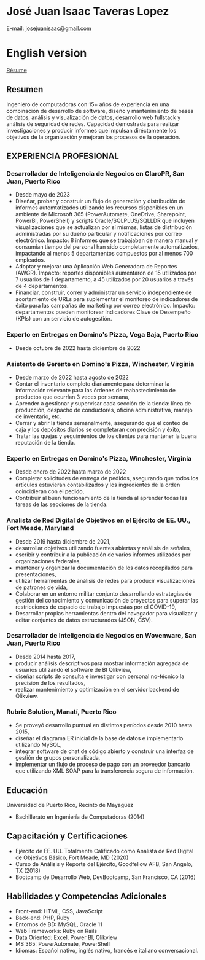 # José Juan Isaac Taveras Lopez

E-mail: josejuanisaac@gmail.com

# English version

[Résume](index.html)

## Resumen

Ingeniero de computadoras con 15+ años de experiencia en una combinación de desarrollo de software, diseño y mantenimiento de bases de datos, análisis y visualización de datos, desarrollo web fullstack y análisis de seguridad de redes. Capacidad demostrada para realizar investigaciones y producir informes que impulsan diréctamente los objetivos de la organización y mejoran los procesos de la operación.

## EXPERIENCIA PROFESIONAL
### Desarrollador de Inteligencia de Negocios en ClaroPR, San Juan, Puerto Rico
- Desde mayo de 2023
- Diseñar, probar y construir un flujo de generación y distribución de informes automtatizados utilizando los recursos disponibles en un ambiente de Microsoft 365 (PowerAutomate, OneDrive, Sharepoint, PowerBI, PowerShell) y scripts Oracle/SQLPLUS/SQLLDR que incluyen visualizaciones que se actualizan por sí mismas, listas de distribución administradas por su dueño particular y notificaciones por correo electrónico. Impacto: 8 informes que se trabajaban de manera manual y consumían tiempo del personal han sido completamente automatizados, impactando al menos 5 departamentos compuestos por al menos 700 empleados.
- Adoptar y mejorar una Aplicación Web Generadora de Reportes (AWGR). Impacto: reportes disponibles aumentaron de 15 utilizados por 7 usuarios de 1 departamento, a 45 utilizados por 20 usuarios a través de 4 departamentos.
- Financiar, construir, correr y administrar un servicio independiente de acortamiento de URLs para suplementar el monitoreo de indicadores de éxito para las campañas de marketing por correo electrónico. Impacto: departamentos pueden monitorear Indicadores Clave de Desempeño (KPIs) con un servicio de autogestión.

### Experto en Entregas en Domino's Pizza, Vega Baja, Puerto Rico
- Desde octubre de 2022 hasta diciembre de 2022

### Asistente de Gerente en Domino's Pizza, Winchester, Virginia
- Desde marzo de 2022 hasta agosto de 2022
- Contar el inventario completo diariamente para determinar la información relevante para las órdenes de reabastecimiento de productos que ocurrían 3 veces por semana,
- Aprender a gestionar y supervisar cada sección de la tienda: línea de producción, despacho de conductores, oficina administrativa, manejo de inventario, etc.
- Cerrar y abrir la tienda semanalmente, asegurando que el conteo de caja y los depósitos diarios se completaran con precisión y éxito,
- Tratar las quejas y seguimientos de los clientes para mantener la buena reputación de la tienda.

### Experto en Entregas en Domino's Pizza, Winchester, Virginia
- Desde enero de 2022 hasta marzo de 2022
- Completar solicitudes de entrega de pedidos, asegurando que todos los artículos estuvieran contabilizados y los ingredientes de la orden coincidieran con el pedido,
- Contribuir al buen funcionamiento de la tienda al aprender todas las tareas de las secciones de la tienda.

### Analista de Red Digital de Objetivos en el Ejército de EE. UU., Fort Meade, Maryland
- Desde 2019 hasta diciembre de 2021,
- desarrollar objetivos utilizando fuentes abiertas y análisis de señales,
- escribir y contribuir a la publicación de varios informes utilizados por organizaciones federales,
- mantener y organizar la documentación de los datos recopilados para presentaciones,
- utilizar herramientas de análisis de redes para producir visualizaciones de patrones de vida,
- Colaborar en un entorno militar conjunto desarrollando estrategias de gestión del conocimiento y comunicación de proyectos para superar las restricciones de espacio de trabajo impuestas por el COVID-19,
- Desarrollar propias herramientas dentro del navegador para visualizar y editar conjuntos de datos estructurados (JSON, CSV).

### Desarrollador de Inteligencia de Negocios en Wovenware, San Juan, Puerto Rico
- Desde 2014 hasta 2017, 
- producir análisis descriptivos para mostrar información agregada de usuarios utilizando el software de BI Qlikview,
- diseñar scripts de consulta e investigar con personal no-técnico la precisión de los resultados,
- realizar mantenimiento y optimización en el servidor backend de Qlikview.

### Rubric Solution, Manatí, Puerto Rico
- Se proveyó desarrollo puntual en distintos períodos desde 2010 hasta 2015,
- diseñar el diagrama ER inicial de la base de datos e implementarlo utilizando MySQL,
- integrar software de chat de código abierto y construir una interfaz de gestión de grupos personalizada,
- implementar un flujo de proceso de pago con un proveedor bancario que utilizando XML SOAP para la transferencia segura de información.

## Educación
Universidad de Puerto Rico, Recinto de Mayagüez
- Bachillerato en Ingeniería de Computadoras (2014)

## Capacitación y Certificaciones
- Ejército de EE. UU. Totalmente Calificado como Analista de Red Digital de Objetivos Básico, Fort Meade, MD (2020)
- Curso de Análisis y Reporte del Ejército, Goodfellow AFB, San Angelo, TX (2018)
- Bootcamp de Desarrollo Web, DevBootcamp, San Francisco, CA (2016)

## Habilidades y Competencias Adicionales
- Front-end: HTML, CSS, JavaScript
- Back-end: PHP, Ruby
- Entornos de BD: MySQL, Oracle 11
- Web Frameworks: Ruby on Rails
- Data Oriented: Excel, Power BI, Qlikview
- MS 365: PowerAutomate, PowerShell
- Idiomas: Español nativo, inglés nativo, francés e italiano conversacional.
```
